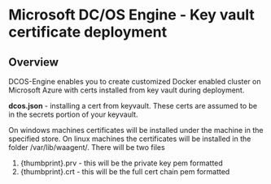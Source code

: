 # Microsoft DC/OS Engine - Key vault certificate deployment

## Overview

DCOS-Engine enables you to create customized Docker enabled cluster on Microsoft Azure with certs installed from key vault during deployment.

**dcos.json** - installing a cert from keyvault. These certs are assumed to be in the secrets portion of your keyvault.

On windows machines certificates will be installed under the machine in the specified store.
On linux machines the certificates will be installed in the folder /var/lib/waagent/. There will be two files
1. {thumbprint}.prv - this will be the private key pem formatted
2. {thumbprint}.crt - this will be the full cert chain pem formatted

